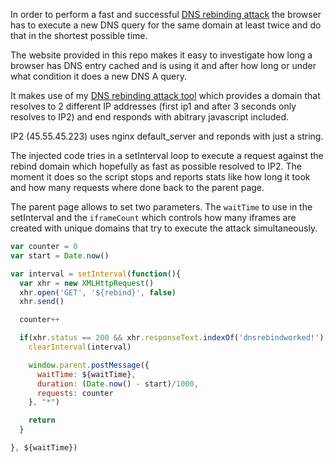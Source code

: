 In order to perform a fast and successful [DNS rebinding attack](https://github.com/h43z/dns-rebinding-tool)
the browser has to execute a new DNS query for the same domain at least twice
and do that in the shortest possible time.

The website provided in this repo makes it easy to investigate how long a browser
has DNS entry cached and is using it and after how long or under what
condition it does a new DNS A query.

It makes use of my [DNS rebinding attack tool](https://github.com/h43z/dns-rebinding-tool)
which provides a domain that resolves to 2 different IP addresses (first ip1 and
after 3 seconds only resolves to IP2) and end responds with abitrary javascript included.

IP2 (45.55.45.223) uses nginx default_server and reponds with just a string.

The injected code tries in a setInterval loop to execute a request against the
rebind domain which hopefully as fast as possible resolved to IP2.
The moment it does so the script stops and reports stats like
how long it took and how many requests where done back to the parent page.

The parent page allows to set two parameters. The `waitTime` to use in the
setInterval and the `iframeCount` which controls how many iframes are created
with unique domains that try to execute the attack simultaneously.

```javascript
var counter = 0
var start = Date.now()

var interval = setInterval(function(){
  var xhr = new XMLHttpRequest()
  xhr.open('GET', '${rebind}', false)
  xhr.send()

  counter++

  if(xhr.status == 200 && xhr.responseText.indexOf('dnsrebindworked!') >= 0){
    clearInterval(interval)

    window.parent.postMessage({
      waitTime: ${waitTime},
      duration: (Date.now() - start)/1000,
      requests: counter
    }, "*")

    return
  }

}, ${waitTime})

```
